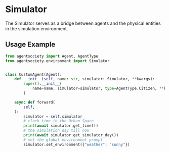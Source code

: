 # Simulator

The Simulator serves as a bridge between agents and the physical entities in the simulation environment.  

## Usage Example

```python
from agentsociety import Agent, AgentType
from agentsociety.environment import Simulator


class CustomAgent(Agent):
    def __init__(self, name: str, simulator: Simulator, **kwargs):
        super().__init__(
            name=name, simulator=simulator, type=AgentType.Citizen, **kwargs
        )

    async def forward(
        self,
    ):
        simulator = self.simulator
        # clock time in the Urban Space
        print(await simulator.get_time())
        # the simulation day till now
        print(await simulator.get_simulator_day())
        # set the global environment prompt
        simulator.set_environment({"weather": "sunny"})
```
